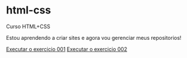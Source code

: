 # html-css
Curso HTML+CSS


Estou aprendendo a criar sites e agora vou gerenciar meus repositorios!

<a href="https://eduadovieira.github.io/html-css/exercicios/ex001/index.html">Executar o exercicio 001<a>
<a href="https://eduadovieira.github.io/html-css/exercicios/ex002/index.html">Executar o exercicio 002<a>